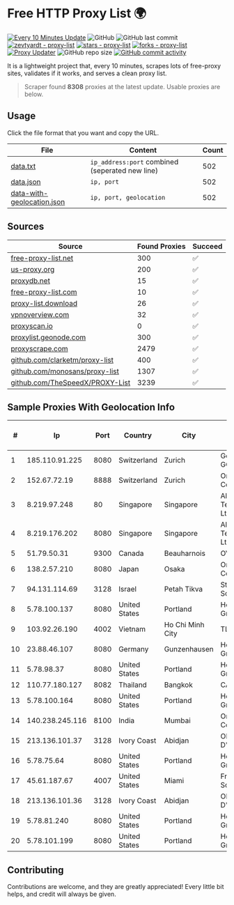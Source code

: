 
# Free HTTP Proxy List 🌍

[![Every 10 Minutes Update](https://github.com/mertguvencli/http-proxy-list/actions/workflows/main.yml/badge.svg?branch=main)](https://github.com/mertguvencli/http-proxy-list/actions/workflows/main.yml)
![GitHub](https://img.shields.io/github/license/mertguvencli/http-proxy-list)
![GitHub last commit](https://img.shields.io/github/last-commit/mertguvencli/http-proxy-list)
[![zevtyardt - proxy-list](https://img.shields.io/static/v1?label=zevtyardt&message=proxy-list&color=blue&logo=github)](https://github.com/zevtyardt/proxy-list "Go to GitHub repo")
[![stars - proxy-list](https://img.shields.io/github/stars/zevtyardt/proxy-list?style=social)](https://github.com/zevtyardt/proxy-list)
[![forks - proxy-list](https://img.shields.io/github/forks/zevtyardt/proxy-list?style=social)](https://github.com/zevtyardt/proxy-list)
[![Proxy Updater](https://github.com/zevtyardt/proxy-list/workflows/Proxy%20Updater/badge.svg)](https://github.com/zevtyardt/proxy-list/actions?query=workflow:"Proxy+Updater")
![GitHub repo size](https://img.shields.io/github/repo-size/zevtyardt/proxy-list)
[![GitHub commit activity](https://img.shields.io/github/commit-activity/m/zevtyardt/proxy-list?logo=commits)](https://github.com/zevtyardt/proxy-list/commits/main)

It is a lightweight project that, every 10 minutes, scrapes lots of free-proxy sites, validates if it works, and serves a clean proxy list.

> Scraper found **8308** proxies at the latest update. Usable proxies are below.

## Usage

Click the file format that you want and copy the URL.

|File|Content|Count|
|----|-------|-----|
|[data.txt](https://raw.githubusercontent.com/mertguvencli/http-proxy-list/main/proxy-list/data.txt)|`ip_address:port` combined (seperated new line)|502|
|[data.json](https://raw.githubusercontent.com/mertguvencli/http-proxy-list/main/proxy-list/data.json)|`ip, port`|502|
|[data-with-geolocation.json](https://raw.githubusercontent.com/mertguvencli/http-proxy-list/main/proxy-list/data-with-geolocation.json)|`ip, port, geolocation`|502|

## Sources

|Source|Found Proxies|Succeed|
|------|-------------|-------|
|[free-proxy-list.net](https://free-proxy-list.net)|300|✅|
|[us-proxy.org](https://www.us-proxy.org)|200|✅|
|[proxydb.net](http://proxydb.net)|15|✅|
|[free-proxy-list.com](https://free-proxy-list.com/?page=&port=&type%5B%5D=http&type%5B%5D=https&up_time=0&search=Search)|10|✅|
|[proxy-list.download](https://www.proxy-list.download/HTTP)|26|✅|
|[vpnoverview.com](https://vpnoverview.com/privacy/anonymous-browsing/free-proxy-servers)|32|✅|
|[proxyscan.io](https://www.proxyscan.io)|0|✅|
|[proxylist.geonode.com](https://proxylist.geonode.com/api/proxy-list?limit=300&page=1&sort_by=lastChecked&sort_type=desc&protocols=http,https)|300|✅|
|[proxyscrape.com](https://api.proxyscrape.com/v2/?request=displayproxies&protocol=http&timeout=10000&country=all&ssl=all&anonymity=all)|2479|✅|
|[github.com/clarketm/proxy-list](https://raw.githubusercontent.com/clarketm/proxy-list/master/proxy-list-raw.txt)|400|✅|
|[github.com/monosans/proxy-list](https://raw.githubusercontent.com/monosans/proxy-list/main/proxies/http.txt)|1307|✅|
|[github.com/TheSpeedX/PROXY-List](https://raw.githubusercontent.com/TheSpeedX/PROXY-List/master/http.txt)|3239|✅|


## Sample Proxies With Geolocation Info

|#|Ip|Port|Country|City|Internet Service Provider|
|-|--|----|-------|----|-------------------------|
|1|185.110.91.225|8080|Switzerland|Zurich|Genossenschaft GGA Maur|
|2|152.67.72.19|8888|Switzerland|Zurich|Oracle Corporation|
|3|8.219.97.248|80|Singapore|Singapore|Alibaba (US) Technology Co., Ltd.|
|4|8.219.176.202|8080|Singapore|Singapore|Alibaba (US) Technology Co., Ltd.|
|5|51.79.50.31|9300|Canada|Beauharnois|OVH SAS|
|6|138.2.57.210|8080|Japan|Osaka|Oracle Corporation|
|7|94.131.114.69|3128|Israel|Petah Tikva|Stark Industries Solutions LTD|
|8|5.78.100.137|8080|United States|Portland|Hetzner Online GmbH|
|9|103.92.26.190|4002|Vietnam|Ho Chi Minh City|TLSOFT|
|10|23.88.46.107|8080|Germany|Gunzenhausen|Hetzner Online GmbH|
|11|5.78.98.37|8080|United States|Portland|Hetzner Online GmbH|
|12|110.77.180.127|8082|Thailand|Bangkok|CAT-BB|
|13|5.78.100.164|8080|United States|Portland|Hetzner Online GmbH|
|14|140.238.245.116|8100|India|Mumbai|Oracle Corporation|
|15|213.136.101.37|3128|Ivory Coast|Abidjan|ORANGE COTE D'IVOIRE|
|16|5.78.75.64|8080|United States|Portland|Hetzner Online GmbH|
|17|45.61.187.67|4007|United States|Miami|FranTech Solutions|
|18|213.136.101.36|3128|Ivory Coast|Abidjan|ORANGE COTE D'IVOIRE|
|19|5.78.81.240|8080|United States|Portland|Hetzner Online GmbH|
|20|5.78.101.199|8080|United States|Portland|Hetzner Online GmbH|



## Contributing

Contributions are welcome, and they are greatly appreciated! Every
little bit helps, and credit will always be given.

